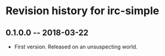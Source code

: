 # Revision history for irc-simple

## 0.1.0.0  -- 2018-03-22

* First version. Released on an unsuspecting world.
